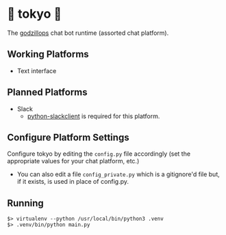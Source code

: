 # :tokyo_tower: tokyo :tokyo_tower:

The [godzillops](https://github.com/statmuse/godzillops) chat bot runtime (assorted chat platform).

## Working Platforms

* Text interface

## Planned Platforms

* Slack
  * [python-slackclient](https://github.com/slackhq/python-slackclient) is required for this platform.

## Configure Platform Settings

Configure tokyo by editing the `config.py` file accordingly (set the appropriate values for your chat platform, etc.)
  * You can also edit a file `config_private.py` which is a gitignore'd file but, if it exists, is used in place of config.py.

## Running

```
$> virtualenv --python /usr/local/bin/python3 .venv
$> .venv/bin/python main.py
```
